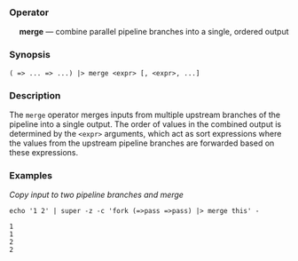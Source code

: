 ### Operator

&emsp; **merge** &mdash; combine parallel pipeline branches into a single, ordered output

### Synopsis

```
( => ... => ...) |> merge <expr> [, <expr>, ...]
```
### Description

The `merge` operator merges inputs from multiple upstream branches of
the pipeline into a single output.  The order of values in the combined
output is determined by the `<expr>` arguments, which act as sort expressions
where the values from the upstream pipeline branches are forwarded based on these expressions.

### Examples

_Copy input to two pipeline branches and merge_
```mdtest-command
echo '1 2' | super -z -c 'fork (=>pass =>pass) |> merge this' -
```

```mdtest-output
1
1
2
2
```
